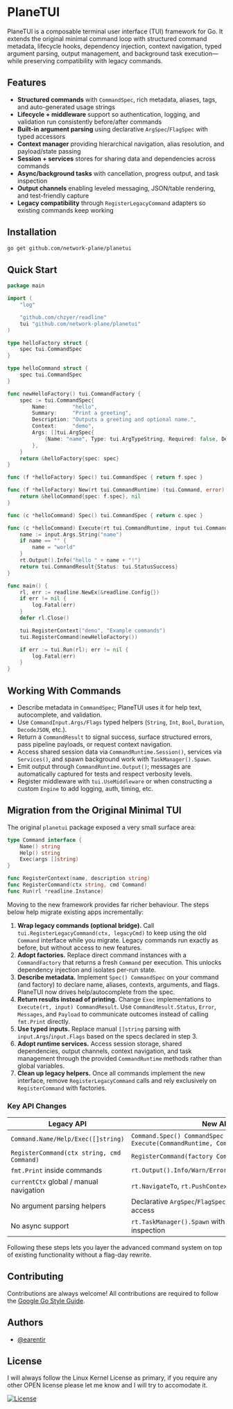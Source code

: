 # PlaneTUI

PlaneTUI is a composable terminal user interface (TUI) framework for Go. It extends the original minimal command loop with structured command metadata, lifecycle hooks, dependency injection, context navigation, typed argument parsing, output management, and background task execution—while preserving compatibility with legacy commands.

## Features

- **Structured commands** with `CommandSpec`, rich metadata, aliases, tags, and auto-generated usage strings
- **Lifecycle + middleware** support so authentication, logging, and validation run consistently before/after commands
- **Built-in argument parsing** using declarative `ArgSpec`/`FlagSpec` with typed accessors
- **Context manager** providing hierarchical navigation, alias resolution, and payload/state passing
- **Session + services** stores for sharing data and dependencies across commands
- **Async/background tasks** with cancellation, progress output, and task inspection
- **Output channels** enabling leveled messaging, JSON/table rendering, and test-friendly capture
- **Legacy compatibility** through `RegisterLegacyCommand` adapters so existing commands keep working

## Installation

```bash
go get github.com/network-plane/planetui
```

## Quick Start

```go
package main

import (
    "log"

    "github.com/chzyer/readline"
    tui "github.com/network-plane/planetui"
)

type helloFactory struct {
    spec tui.CommandSpec
}

type helloCommand struct {
    spec tui.CommandSpec
}

func newHelloFactory() tui.CommandFactory {
    spec := tui.CommandSpec{
        Name:        "hello",
        Summary:     "Print a greeting",
        Description: "Outputs a greeting and optional name.",
        Context:     "demo",
        Args: []tui.ArgSpec{
            {Name: "name", Type: tui.ArgTypeString, Required: false, Description: "Name to greet"},
        },
    }
    return &helloFactory{spec: spec}
}

func (f *helloFactory) Spec() tui.CommandSpec { return f.spec }

func (f *helloFactory) New(rt tui.CommandRuntime) (tui.Command, error) {
    return &helloCommand{spec: f.spec}, nil
}

func (c *helloCommand) Spec() tui.CommandSpec { return c.spec }

func (c *helloCommand) Execute(rt tui.CommandRuntime, input tui.CommandInput) tui.CommandResult {
    name := input.Args.String("name")
    if name == "" {
        name = "world"
    }
    rt.Output().Info("hello " + name + "!")
    return tui.CommandResult{Status: tui.StatusSuccess}
}

func main() {
    rl, err := readline.NewEx(&readline.Config{})
    if err != nil {
        log.Fatal(err)
    }
    defer rl.Close()

    tui.RegisterContext("demo", "Example commands")
    tui.RegisterCommand(newHelloFactory())

    if err := tui.Run(rl); err != nil {
        log.Fatal(err)
    }
}
```

## Working With Commands

- Describe metadata in `CommandSpec`; PlaneTUI uses it for help text, autocomplete, and validation.
- Use `CommandInput.Args/Flags` typed helpers (`String`, `Int`, `Bool`, `Duration`, `DecodeJSON`, etc.).
- Return a `CommandResult` to signal success, surface structured errors, pass pipeline payloads, or request context navigation.
- Access shared session data via `CommandRuntime.Session()`, services via `Services()`, and spawn background work with `TaskManager().Spawn`.
- Emit output through `CommandRuntime.Output()`; messages are automatically captured for tests and respect verbosity levels.
- Register middleware with `tui.UseMiddleware` or when constructing a custom `Engine` to add logging, auth, timing, etc.

## Migration from the Original Minimal TUI

The original `planetui` package exposed a very small surface area:

```go
type Command interface {
    Name() string
    Help() string
    Exec(args []string)
}

func RegisterContext(name, description string)
func RegisterCommand(ctx string, cmd Command)
func Run(rl *readline.Instance)
```

Moving to the new framework provides far richer behaviour. The steps below help migrate existing apps incrementally:

1. **Wrap legacy commands (optional bridge).** Call `tui.RegisterLegacyCommand(ctx, legacyCmd)` to keep using the old `Command` interface while you migrate. Legacy commands run exactly as before, but without access to new features.
2. **Adopt factories.** Replace direct command instances with a `CommandFactory` that returns a fresh `Command` per execution. This unlocks dependency injection and isolates per-run state.
3. **Describe metadata.** Implement `Spec() CommandSpec` on your command (and factory) to declare name, aliases, contexts, arguments, and flags. PlaneTUI now drives help/autocomplete from the spec.
4. **Return results instead of printing.** Change `Exec` implementations to `Execute(rt, input) CommandResult`. Use `CommandResult.Status`, `Error`, `Messages`, and `Payload` to communicate outcomes instead of calling `fmt.Print` directly.
5. **Use typed inputs.** Replace manual `[]string` parsing with `input.Args`/`input.Flags` based on the specs declared in step 3.
6. **Adopt runtime services.** Access session storage, shared dependencies, output channels, context navigation, and task management through the provided `CommandRuntime` methods rather than global variables.
7. **Clean up legacy helpers.** Once all commands implement the new interface, remove `RegisterLegacyCommand` calls and rely exclusively on `RegisterCommand` with factories.

### Key API Changes

| Legacy API                                 | New API                                                                |
| ------------------------------------------ | ---------------------------------------------------------------------- |
| `Command.Name/Help/Exec([]string)`         | `Command.Spec() CommandSpec` + `Execute(CommandRuntime, CommandInput)` |
| `RegisterCommand(ctx string, cmd Command)` | `RegisterCommand(factory CommandFactory)`                              |
| `fmt.Print` inside commands                | `rt.Output().Info/Warn/Error/WriteJSON/WriteTable`                     |
| `currentCtx` global / manual navigation    | `rt.NavigateTo`, `rt.PushContext`, `rt.PopContext`                     |
| No argument parsing helpers                | Declarative `ArgSpec`/`FlagSpec` + typed `ValueSet` access             |
| No async support                           | `rt.TaskManager().Spawn` with cancellation + inspection                |

Following these steps lets you layer the advanced command system on top of existing functionality without a flag-day rewrite.

## Contributing

Contributions are always welcome!
All contributions are required to follow the [Google Go Style Guide](https://google.github.io/styleguide/go/).

## Authors

- [@earentir](https://www.github.com/earentir)

## License

I will always follow the Linux Kernel License as primary, if you require any other OPEN license please let me know and I will try to accomodate it.

[![License](https://img.shields.io/github/license/earentir/gitearelease)](https://opensource.org/license/gpl-2-0)
